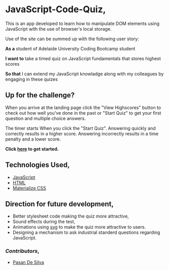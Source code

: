 # JavaScript-Code-Quiz,

This is an app developed to learn how to manipulate DOM elements using JavaScript with the use of browser's local storage.

Use of the site can be summed up with the following user story:

**As a** student of Adelaide University Coding Bootcamp student

**I want to** take a timed quiz on JavaScript fundamentals that stores highest scores

**So that** I can extend my JavaScript knowladge along with my colleagues by engaging in these quizes

## Up for the challenge?

When you arrive at the landing page _click_ the "View Highscores" button to check out how well you've done in the past or "Start Quiz" to get your first question and multiple choice answers.

The timer starts When you click the "Start Quiz". Answering quickly and correctly results in a higher score. Answering incorrectly results in a time penalty and a lower score.

**Click [here](https://asanilva.github.io/JavaScriptQueriesWithStyles/) to get started.**

## Technologies Used,

- [JavaScript](https://developer.mozilla.org/en-US/docs/Web/JavaScript)
- [HTML](https://developer.mozilla.org/en-US/docs/Web/HTML)
- [Materialize CSS](https://materializecss.com/)

## Direction for future development,

- Better stylesheet code making the quiz more attractive,
- Sound effects during the test,
- Animations using [svg](https://developer.mozilla.org/en-US/docs/Web/SVG) to make the quiz more attractive to users.
- Designing a mechanism to ask industrial standerd questions regarding JavaScript.

### _Contributors_,

- [Pasan De Silva](https://github.com/AsanIlva)
